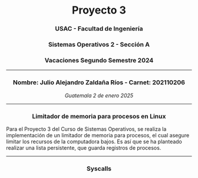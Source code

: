 # <div align="center">Proyecto 3</div>
### <div align="center">USAC - Facultad de Ingeniería</div>
### <div align="center">Sistemas Operativos 2 - Sección A</div>
### <div align="center">Vacaciones Segundo Semestre 2024</div>
___

### <div align="center">Nombre: Julio Alejandro Zaldaña Ríos - Carnet: 202110206</div>
*<div align="center">Guatemala 2 de enero 2025</div>*

___

### **<div align="center"> Limitador de memoria para procesos en Linux </div>**

Para el Proyecto 3 del Curso de Sistemas Operativos, se realiza la implementación de un limitador de memoria para procesos, el cual asegure limitar los recursos de la computadora bajos. 
Es así que se ha planteado realizar una lista persistente, que guarda registros de procesos.






___

### **<div align="center"> Syscalls </div>**
